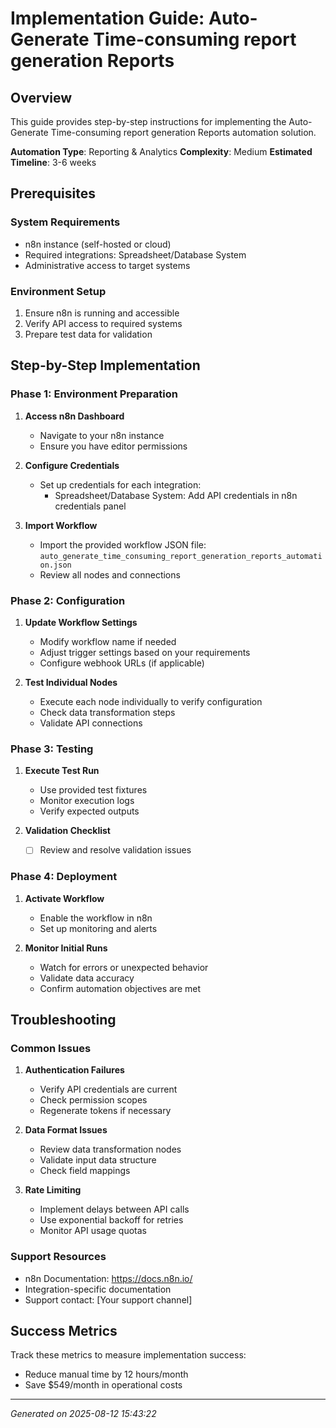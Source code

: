 # Implementation Guide: Auto-Generate Time-consuming report generation Reports

## Overview

This guide provides step-by-step instructions for implementing the Auto-Generate Time-consuming report generation Reports automation solution.

**Automation Type**: Reporting & Analytics
**Complexity**: Medium
**Estimated Timeline**: 3-6 weeks

## Prerequisites

### System Requirements
- n8n instance (self-hosted or cloud)
- Required integrations: Spreadsheet/Database System
- Administrative access to target systems

### Environment Setup
1. Ensure n8n is running and accessible
2. Verify API access to required systems
3. Prepare test data for validation

## Step-by-Step Implementation

### Phase 1: Environment Preparation

1. **Access n8n Dashboard**
   - Navigate to your n8n instance
   - Ensure you have editor permissions

2. **Configure Credentials**
   - Set up credentials for each integration:
      - Spreadsheet/Database System: Add API credentials in n8n credentials panel

3. **Import Workflow**
   - Import the provided workflow JSON file: `auto_generate_time_consuming_report_generation_reports_automation.json`
   - Review all nodes and connections

### Phase 2: Configuration

1. **Update Workflow Settings**
   - Modify workflow name if needed
   - Adjust trigger settings based on your requirements
   - Configure webhook URLs (if applicable)

2. **Test Individual Nodes**
   - Execute each node individually to verify configuration
   - Check data transformation steps
   - Validate API connections

### Phase 3: Testing

1. **Execute Test Run**
   - Use provided test fixtures
   - Monitor execution logs
   - Verify expected outputs

2. **Validation Checklist**
      - [ ] Review and resolve validation issues

### Phase 4: Deployment

1. **Activate Workflow**
   - Enable the workflow in n8n
   - Set up monitoring and alerts

2. **Monitor Initial Runs**
   - Watch for errors or unexpected behavior
   - Validate data accuracy
   - Confirm automation objectives are met

## Troubleshooting

### Common Issues

1. **Authentication Failures**
   - Verify API credentials are current
   - Check permission scopes
   - Regenerate tokens if necessary

2. **Data Format Issues**
   - Review data transformation nodes
   - Validate input data structure
   - Check field mappings

3. **Rate Limiting**
   - Implement delays between API calls
   - Use exponential backoff for retries
   - Monitor API usage quotas

### Support Resources

- n8n Documentation: https://docs.n8n.io/
- Integration-specific documentation
- Support contact: [Your support channel]

## Success Metrics

Track these metrics to measure implementation success:
- Reduce manual time by 12 hours/month
- Save $549/month in operational costs

---
*Generated on 2025-08-12 15:43:22*
